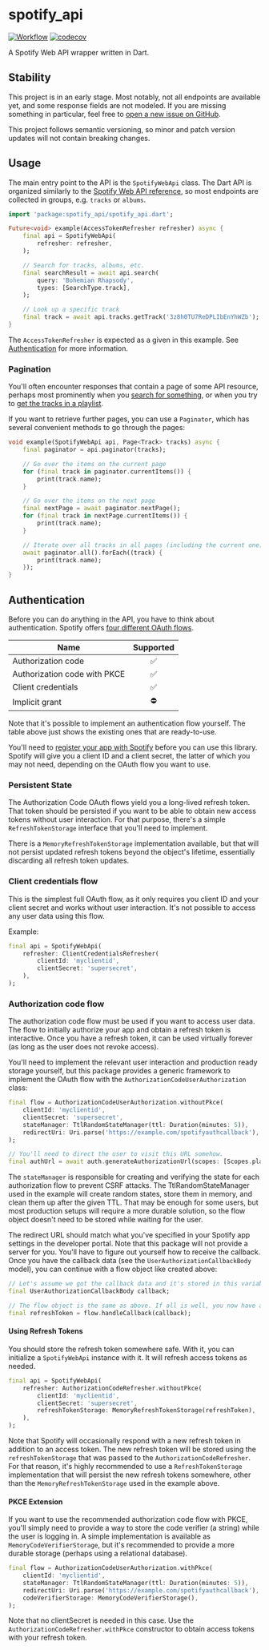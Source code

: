 # spotify_api

[![Workflow](https://github.com/BjoernPetersen/spotify_api/actions/workflows/workflow.yaml/badge.svg)](https://github.com/BjoernPetersen/spotify_api/actions/workflows/workflow.yaml)
[![codecov](https://codecov.io/gh/BjoernPetersen/spotify_api/branch/main/graph/badge.svg?token=c7hHoMDzxM)](https://codecov.io/gh/BjoernPetersen/spotify_api)

A Spotify Web API wrapper written in Dart.

## Stability

This project is in an early stage. Most notably, not all endpoints are available yet, and some
response fields are not modeled. If you are missing something in particular, feel free to
[open a new issue on GitHub](https://github.com/BjoernPetersen/spotify_api/issues).

This project follows semantic versioning, so minor and patch version updates will not contain
breaking changes.

## Usage

The main entry point to the API is the `SpotifyWebApi` class. The Dart API is organized similarly to the
[Spotify Web API reference](https://developer.spotify.com/documentation/web-api/reference/), so most endpoints are
collected in groups, e.g. `tracks` or `albums`.

```dart
import 'package:spotify_api/spotify_api.dart';

Future<void> example(AccessTokenRefresher refresher) async {
    final api = SpotifyWebApi(
        refresher: refresher,
    );

    // Search for tracks, albums, etc.
    final searchResult = await api.search(
        query: 'Bohemian Rhapsody',
        types: [SearchType.track],
    );

    // Look up a specific track
    final track = await api.tracks.getTrack('3z8h0TU7ReDPLIbEnYhWZb');
}
```

The `AccessTokenRefresher` is expected as a given in this example. See [Authentication](#authentication) for more
information.

### Pagination

You'll often encounter responses that contain a page of some API resource, perhaps most prominently when you [search
for something](https://developer.spotify.com/documentation/web-api/reference/#/operations/search), or when you try to
[get the tracks in a playlist](https://developer.spotify.com/documentation/web-api/reference/#/operations/get-playlists-tracks).

If you want to retrieve further pages, you can use a `Paginator`, which has several convenient methods to go through the
pages:

```dart
void example(SpotifyWebApi api, Page<Track> tracks) async {
    final paginator = api.paginator(tracks);

    // Go over the items on the current page
    for (final track in paginator.currentItems()) {
        print(track.name);
    }

    // Go over the items on the next page
    final nextPage = await paginator.nextPage();
    for (final track in nextPage.currentItems()) {
        print(track.name);
    }

    // Iterate over all tracks in all pages (including the current one)
    await paginator.all().forEach((track) {
        print(track.name);
    });
}
```

## Authentication

Before you can do anything in the API, you have to think about authentication. Spotify offers
[four different OAuth flows](https://developer.spotify.com/documentation/general/guides/authorization/).

| Name                         | Supported |
|------------------------------|:---------:|
| Authorization code           |     ✅     |
| Authorization code with PKCE |     ✅     |
| Client credentials           |     ✅     |
| Implicit grant               |     ⛔     |

Note that it's possible to implement an authentication flow yourself. The table above just shows the existing ones that
are ready-to-use.

You'll need to [register your app with Spotify](https://developer.spotify.com/dashboard) before you can use this
library. Spotify will give you a client ID and a client secret, the latter of which you may not need, depending on the
OAuth flow you want to use.

### Persistent State

The Authorization Code OAuth flows yield you a long-lived refresh token. That token should be persisted if you want to
be able to obtain new access tokens without user interaction. For that purpose, there's a simple
`RefreshTokenStorage` interface that you'll need to implement.

There is a `MemoryRefreshTokenStorage` implementation available, but that will not persist updated refresh
tokens beyond the object's lifetime, essentially discarding all refresh token updates.

### Client credentials flow

This is the simplest full OAuth flow, as it only requires you client ID and your client secret and works without user
interaction. It's not possible to access any user data using this flow.

Example:

```dart
final api = SpotifyWebApi(
    refresher: ClientCredentialsRefresher(
        clientId: 'myclientid',
        clientSecret: 'supersecret',
    ),
);
```

### Authorization code flow

The authorization code flow must be used if you want to access user data. The flow to initially
authorize your app and obtain a refresh token is interactive. Once you have a refresh token, it can
be used virtually forever (as long as the user does not revoke access).

You'll need to implement the relevant user interaction and production ready storage yourself, but
this package provides a generic framework to implement the OAuth flow with the
`AuthorizationCodeUserAuthorization` class:

```dart
final flow = AuthorizationCodeUserAuthorization.withoutPkce(
    clientId: 'myclientid',
    clientSecret: 'supersecret',
    stateManager: TtlRandomStateManager(ttl: Duration(minutes: 5)),
    redirectUri: Uri.parse('https://example.com/spotifyauthcallback'),
);

// You'll need to direct the user to visit this URL somehow.
final authUrl = await auth.generateAuthorizationUrl(scopes: [Scopes.playlistReadPrivate]);
```

The `stateManager` is responsible for creating and verifying the state for each authorization flow
to prevent CSRF attacks. The TtlRandomStateManager used in the example will create random states,
store them in memory, and clean them up after the given TTL. That may be enough for some users, but
most production setups will require a more durable solution, so the flow object doesn't need to be
stored while waiting for the user.

The redirect URL should match what you've specified in your Spotify app settings in the developer
portal. Note that this package will not provide a server for you. You'll have to figure out yourself
how to receive the callback. Once you have the callback data (see the
`UserAuthorizationCallbackBody` model), you can continue with a flow object like created above:

```dart
// Let's assume we got the callback data and it's stored in this variable
final UserAuthorizationCallbackBody callback;

// The flow object is the same as above. If all is well, you now have a refresh token!
final refreshToken = flow.handleCallback(callback);
```

#### Using Refresh Tokens

You should store the refresh token somewhere safe. With it, you can initialize a `SpotifyWebApi`
instance with it. It will refresh access tokens as needed.

```dart
final api = SpotifyWebApi(
    refresher: AuthorizationCodeRefresher.withoutPkce(
        clientId: 'myclientid',
        clientSecret: 'supersecret',
        refreshTokenStorage: MemoryRefreshTokenStorage(refreshToken),
    ),
);
```

Note that Spotify will occasionally respond with a new refresh token in addition to an access token.
The new refresh token will be stored using the `refreshTokenStorage` that was passed to the
`AuthorizationCodeRefresher`. For that reason, it's highly recommended to use a
`RefreshTokenStorage` implementation that will persist the new refresh tokens somewhere, other than
the `MemoryRefreshTokenStorage` used in the example above.

#### PKCE Extension

If you want to use the recommended authorization code flow with PKCE, you'll simply need to provide
a way to store the code verifier (a string) while the user is logging in. A simple implementation
is available as `MemoryCodeVerifierStorage`, but it's recommended to provide a more durable storage
(perhaps using a relational database).

```dart
final flow = AuthorizationCodeUserAuthorization.withPkce(
    clientId: 'myclientid',
    stateManager: TtlRandomStateManager(ttl: Duration(minutes: 5)),
    redirectUri: Uri.parse('https://example.com/spotifyauthcallback'),
    codeVerifierStorage: MemoryCodeVerifierStorage(),
);
```

Note that no clientSecret is needed in this case. Use the `AuthorizationCodeRefresher.withPkce`
constructor to obtain access tokens with your refresh token.
